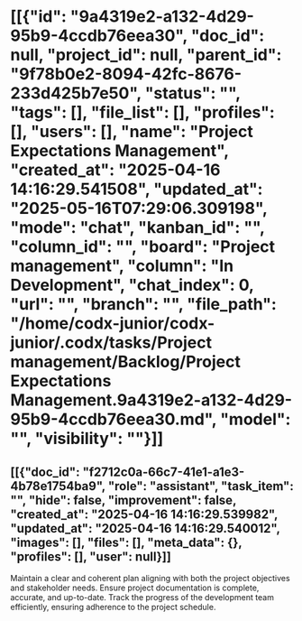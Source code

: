 # [[{"id": "9a4319e2-a132-4d29-95b9-4ccdb76eea30", "doc_id": null, "project_id": null, "parent_id": "9f78b0e2-8094-42fc-8676-233d425b7e50", "status": "", "tags": [], "file_list": [], "profiles": [], "users": [], "name": "Project Expectations Management", "created_at": "2025-04-16 14:16:29.541508", "updated_at": "2025-05-16T07:29:06.309198", "mode": "chat", "kanban_id": "", "column_id": "", "board": "Project management", "column": "In Development", "chat_index": 0, "url": "", "branch": "", "file_path": "/home/codx-junior/codx-junior/.codx/tasks/Project management/Backlog/Project Expectations Management.9a4319e2-a132-4d29-95b9-4ccdb76eea30.md", "model": "", "visibility": ""}]]
## [[{"doc_id": "f2712c0a-66c7-41e1-a1e3-4b78e1754ba9", "role": "assistant", "task_item": "", "hide": false, "improvement": false, "created_at": "2025-04-16 14:16:29.539982", "updated_at": "2025-04-16 14:16:29.540012", "images": [], "files": [], "meta_data": {}, "profiles": [], "user": null}]]
Maintain a clear and coherent plan aligning with both the project objectives and stakeholder needs. Ensure project documentation is complete, accurate, and up-to-date. Track the progress of the development team efficiently, ensuring adherence to the project schedule.